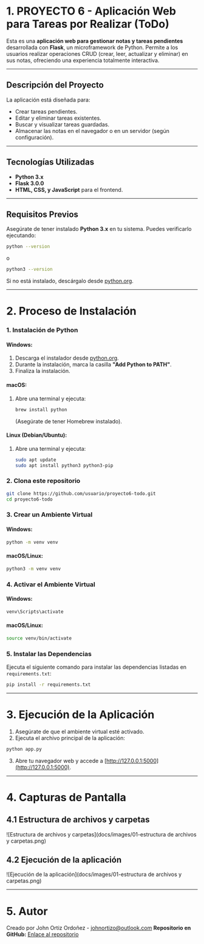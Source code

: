 # 1. PROYECTO 6 - Aplicación Web para Tareas por Realizar (ToDo)

Esta es una **aplicación web para gestionar notas y tareas pendientes** desarrollada con **Flask**, un microframework de Python. Permite a los usuarios realizar operaciones CRUD (crear, leer, actualizar y eliminar) en sus notas, ofreciendo una experiencia totalmente interactiva.

---

## Descripción del Proyecto

La aplicación está diseñada para:
- Crear tareas pendientes.
- Editar y eliminar tareas existentes.
- Buscar y visualizar tareas guardadas.
- Almacenar las notas en el navegador o en un servidor (según configuración).

---

## Tecnologías Utilizadas

- **Python 3.x**
- **Flask 3.0.0**
- **HTML, CSS, y JavaScript** para el frontend.

---

## Requisitos Previos

Asegúrate de tener instalado **Python 3.x** en tu sistema. Puedes verificarlo ejecutando:

```bash
python --version
```
o
```bash
python3 --version
```

Si no está instalado, descárgalo desde [python.org](https://www.python.org/downloads/).

---

# 2. Proceso de Instalación

### 1. Instalación de Python
#### Windows:
1. Descarga el instalador desde [python.org](https://www.python.org/downloads/).
2. Durante la instalación, marca la casilla **"Add Python to PATH"**.
3. Finaliza la instalación.

#### macOS:
1. Abre una terminal y ejecuta:
   ```bash
   brew install python
   ```
   (Asegúrate de tener Homebrew instalado).

#### Linux (Debian/Ubuntu):
1. Abre una terminal y ejecuta:
   ```bash
   sudo apt update
   sudo apt install python3 python3-pip
   ```

### 2. Clona este repositorio

```bash
git clone https://github.com/usuario/proyecto6-todo.git
cd proyecto6-todo
```

### 3. Crear un Ambiente Virtual
#### Windows:
```bash
python -m venv venv
```

#### macOS/Linux:
```bash
python3 -m venv venv
```

### 4. Activar el Ambiente Virtual
#### Windows:
```bash
venv\Scripts\activate
```

#### macOS/Linux:
```bash
source venv/bin/activate
```

### 5. Instalar las Dependencias
Ejecuta el siguiente comando para instalar las dependencias listadas en `requirements.txt`:

```bash
pip install -r requirements.txt
```

---

# 3. Ejecución de la Aplicación

1. Asegúrate de que el ambiente virtual esté activado.
2. Ejecuta el archivo principal de la aplicación:

```bash
python app.py
```

3. Abre tu navegador web y accede a [http://127.0.0.1:5000](http://127.0.0.1:5000).

---

# 4. Capturas de Pantalla

## 4.1 Estructura de archivos y carpetas

![Estructura de archivos y carpetas](docs/images/01-estructura de archivos y carpetas.png)

## 4.2 Ejecución de la aplicación

![Ejecución de la aplicación](docs/images/01-estructura de archivos y carpetas.png)

---

# 5. Autor

Creado por John Ortiz Ordoñez - johnortizo@outlook.com
**Repositorio en GitHub:** [Enlace al repositorio](https://github.com/usuario/proyecto6-todo)
